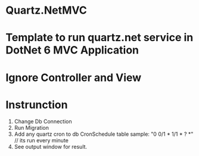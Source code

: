 # Quartz.NetMVC
# Template to run quartz.net service in DotNet 6 MVC Application
# Ignore Controller and View


# Instrunction
1. Change Db Connection
2. Run Migration
3. Add any quartz cron to db CronSchedule table sample: "0 0/1 * 1/1 * ? *"   // its run every minute
4. See output window for result.
